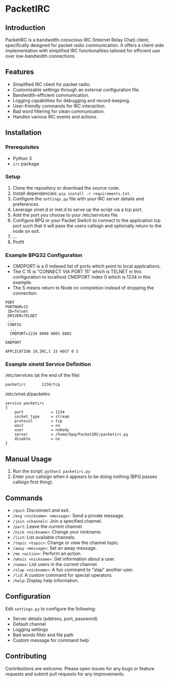 # PacketIRC

## Introduction

PacketIRC is a bandwidth-conscious IRC (Internet Relay Chat) client, specifically designed for packet radio communication. It offers a client-side implementation with simplified IRC functionalities tailored for efficient use over low-bandwidth connections.

## Features

- Simplified IRC client for packet radio.
- Customizable settings through an external configuration file.
- Bandwidth-efficient communication.
- Logging capabilities for debugging and record-keeping.
- User-friendly commands for IRC interaction.
- Bad word filtering for clean communication.
- Handles various IRC events and actions.

## Installation

### Prerequisites

- Python 3
- `irc` package

### Setup

1. Clone the repository or download the source code.
2. Install dependencies: `pip install -r requirements.txt`.
3. Configure the `settings.py` file with your IRC server details and preferences.
4. Leverage xinet.d or inet.d to serve up the script via a tcp port.
5. Add the port you choose to your /etc/services file.
5. Configure BPQ or your Packet Switch to connect to the application tcp port such that it will pass the users callsign and optionally return to the node on exit.
6. ...
7. Profit

### Example BPQ32 Configuration
- CMDPORT is a 0 indexed list of ports which point to local applications.
- The C 15 is "CONNECT VIA PORT 15" which is TELNET in this configuration to localhost CMDPORT index 0 which is 1234 in this example.
- The S means return to Node on completion instead of dropping the connection.
```
PORT
PORTNUM=15
 ID=Telnet
 DRIVER=TELNET
 ...
 CONFIG
  ...
  CMDPORT=1234 6000 6001 6002
  ...
ENDPORT

APPLICATION 10,IRC,C 15 HOST 0 S
```

### Example xinetd Service Definition
/etc/services (at the end of the file)
```
packetirc       1234/tcp
```

/etc/xinet.d/packetirc
```
service packetirc
{
    port            = 1234
    socket_type     = stream
    protocol        = tcp
    wait            = no
    user            = nobody
    server          = /home/bpq/PacketIRC/packetirc.py
    disable         = no
}
```

## Manual Usage

1. Run the script: `python3 packetirc.py`
2. Enter your callsign when it appears to be doing nothing (BPQ passes callsign first thing).

## Commands

- `/quit`: Disconnect and exit.
- `/msg <nickname> <message>`: Send a private message.
- `/join <channel>`: Join a specified channel.
- `/part`: Leave the current channel.
- `/nick <nickname>`: Change your nickname.
- `/list`: List available channels.
- `/topic <topic>`: Change or view the channel topic.
- `/away <message>`: Set an away message.
- `/me <action>`: Perform an action.
- `/whois <nickname>`: Get information about a user.
- `/names`: List users in the current channel.
- `/slap <nickname>`: A fun command to "slap" another user.
- `/lid`: A custom command for special operators.
- `/help`: Display help information.

## Configuration

Edit `settings.py` to configure the following:

- Server details (address, port, password)
- Default channel
- Logging settings
- Bad words filter and file path
- Custom message for command help

## Contributing

Contributions are welcome. Please open issues for any bugs or feature requests and submit pull requests for any improvements.

